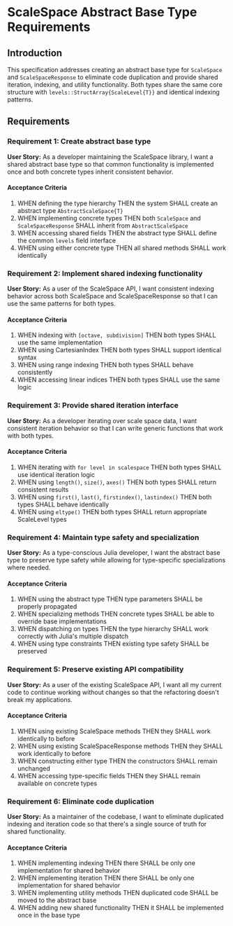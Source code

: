 # ScaleSpace Abstract Base Type Requirements

## Introduction

This specification addresses creating an abstract base type for `ScaleSpace` and `ScaleSpaceResponse` to eliminate code duplication and provide shared iteration, indexing, and utility functionality. Both types share the same core structure with `levels::StructArray{ScaleLevel{T}}` and identical indexing patterns.

## Requirements

### Requirement 1: Create abstract base type

**User Story:** As a developer maintaining the ScaleSpace library, I want a shared abstract base type so that common functionality is implemented once and both concrete types inherit consistent behavior.

#### Acceptance Criteria

1. WHEN defining the type hierarchy THEN the system SHALL create an abstract type `AbstractScaleSpace{T}`
2. WHEN implementing concrete types THEN both `ScaleSpace` and `ScaleSpaceResponse` SHALL inherit from `AbstractScaleSpace`
3. WHEN accessing shared fields THEN the abstract type SHALL define the common `levels` field interface
4. WHEN using either concrete type THEN all shared methods SHALL work identically

### Requirement 2: Implement shared indexing functionality

**User Story:** As a user of the ScaleSpace API, I want consistent indexing behavior across both ScaleSpace and ScaleSpaceResponse so that I can use the same patterns for both types.

#### Acceptance Criteria

1. WHEN indexing with `[octave, subdivision]` THEN both types SHALL use the same implementation
2. WHEN using CartesianIndex THEN both types SHALL support identical syntax
3. WHEN using range indexing THEN both types SHALL behave consistently
4. WHEN accessing linear indices THEN both types SHALL use the same logic

### Requirement 3: Provide shared iteration interface

**User Story:** As a developer iterating over scale space data, I want consistent iteration behavior so that I can write generic functions that work with both types.

#### Acceptance Criteria

1. WHEN iterating with `for level in scalespace` THEN both types SHALL use identical iteration logic
2. WHEN using `length()`, `size()`, `axes()` THEN both types SHALL return consistent results
3. WHEN using `first()`, `last()`, `firstindex()`, `lastindex()` THEN both types SHALL behave identically
4. WHEN using `eltype()` THEN both types SHALL return appropriate ScaleLevel types

### Requirement 4: Maintain type safety and specialization

**User Story:** As a type-conscious Julia developer, I want the abstract base type to preserve type safety while allowing for type-specific specializations where needed.

#### Acceptance Criteria

1. WHEN using the abstract type THEN type parameters SHALL be properly propagated
2. WHEN specializing methods THEN concrete types SHALL be able to override base implementations
3. WHEN dispatching on types THEN the type hierarchy SHALL work correctly with Julia's multiple dispatch
4. WHEN using type constraints THEN existing type safety SHALL be preserved

### Requirement 5: Preserve existing API compatibility

**User Story:** As a user of the existing ScaleSpace API, I want all my current code to continue working without changes so that the refactoring doesn't break my applications.

#### Acceptance Criteria

1. WHEN using existing ScaleSpace methods THEN they SHALL work identically to before
2. WHEN using existing ScaleSpaceResponse methods THEN they SHALL work identically to before
3. WHEN constructing either type THEN the constructors SHALL remain unchanged
4. WHEN accessing type-specific fields THEN they SHALL remain available on concrete types

### Requirement 6: Eliminate code duplication

**User Story:** As a maintainer of the codebase, I want to eliminate duplicated indexing and iteration code so that there's a single source of truth for shared functionality.

#### Acceptance Criteria

1. WHEN implementing indexing THEN there SHALL be only one implementation for shared behavior
2. WHEN implementing iteration THEN there SHALL be only one implementation for shared behavior  
3. WHEN implementing utility methods THEN duplicated code SHALL be moved to the abstract base
4. WHEN adding new shared functionality THEN it SHALL be implemented once in the base type